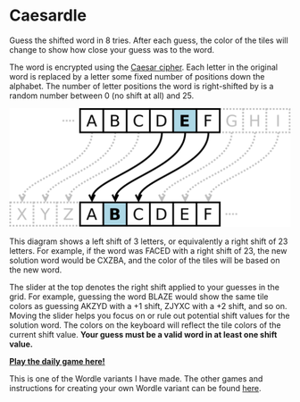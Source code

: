 # Caesardle

Guess the shifted word in 8 tries. After each guess, the color of the tiles will
change to show how close your guess was to the word.

The word is encrypted using the <a href="https://en.wikipedia.org/wiki/Caesar_cipher" target="_blank">Caesar cipher</a>. Each letter in the original word is replaced by a letter some fixed number of positions down the alphabet. 
The number of letter positions the word is right-shifted by is a random number between 0 (no shift at all) and 25.

<img src='src/img/wikipediacaesarexample.png' alt="Caesar substitution example" width={320} />

This diagram shows a left shift of 3 letters, or equivalently a right shift of 23 letters. 
For example, if the word was FACED with a right shift of 23, the new solution word would be CXZBA, 
and the color of the tiles will be based on the new word.

The slider at the top denotes the right shift applied to your guesses in the grid. 
For example, guessing the word BLAZE would show the same tile colors as 
guessing AKZYD with a +1 shift, ZJYXC with a +2 shift, and so on.
Moving the slider helps you focus on or rule out potential shift values for the solution word. 
The colors on the keyboard will reflect the tile colors of the current shift value. 
<strong>Your guess must be a valid word in at least one shift value.</strong>

[**Play the daily game here!**](https://rebrand.ly/caesardle)

This is one of the Wordle variants I have made. The other games and instructions for creating your own Wordle variant can be found [here](https://github.com/Compsciler/Wordle-With-Score-Database/).
